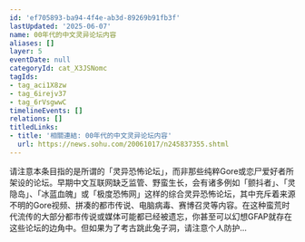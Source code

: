 ```yaml
---
id: 'ef705893-ba94-4f4e-ab3d-89269b91fb3f'
lastUpdated: '2025-06-07'
name: 00年代的中文灵异论坛内容
aliases: []
layer: 5
eventDate: null
categoryId: cat_X3JSNomc
tagIds:
- tag_aci1X8zw
- tag_6irejv37
- tag_6rVsgwwC
timelineEvents: []
relations: []
titledLinks:
- title: '相關連結: 00年代的中文灵异论坛内容'
  url: https://news.sohu.com/20061017/n245837355.shtml
---
```

请注意本条目指的是所谓的「灵异恐怖论坛」，而非那些纯粹Gore或恋尸爱好者所架设的论坛。早期中文互联网缺乏监管、野蛮生长，会有诸多例如「颤抖者」、「灵隐岛」、「冰蓝血魄」或「极度恐怖网」这样的综合灵异恐怖论坛，其中充斥着来源不明的Gore视频、拼凑的都市传说、电脑病毒、赛博召灵等内容。在这种蛮荒时代流传的大部分都市传说或媒体可能都已经被遗忘，你甚至可以幻想GFAP就存在这些论坛的边角中。但如果为了考古跳此兔子洞，请注意个人防护…
